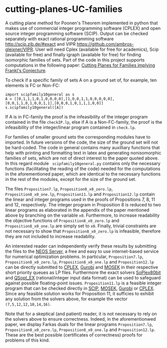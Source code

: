# cutting-planes-UC-families
A cutting plane method for Poonen's Theorem implemented in python that makes use of commercial integer programming software (CPLEX) and open source integer programming software (SCIP). Output can be checked separately with exact rational programming software http://scip.zib.de/#exact and VIPR https://github.com/ambros-gleixner/VIPR. 
User will need Cplex (available for free for academics), Scip (available for free) and finally igraph (available for free) for finding isomorphic families of sets. 
Part of the code in this project supports computations in the following paper: [Cutting Planes for Families implying Frankl's Conjecture](https://arxiv.org/abs/1702.05947). 

To check if a specific family of sets A on a ground set of, for example, ten elements is FC or Non-FC: 
```
import scipfamily10general as s
A = [[0,1,1,1,0,1,0,0,0,0],[1,0,0,1,1,0,0,0,0,0],[0,0,1,1,0,1,0,0,1,1],[0,0,0,1,0,1,1,1,0,0]]
s.scipfamily10general([A])
```
If A is in FC-family the proof is the infeasibility of the integer program contained in the file ```checkIP.lp```, else if A is a Non-FC-family, the proof is the infeasibility of the integer/linear program contained in ```check.lp```.


For families of smaller ground sets the corresponding modules have to imported. In future versions of the code, the size of the ground set will not be hard-coded. The code in general contains many auxilliary functions that help with printing and formatting text in latex and generating nonisomorphic families of sets, which are not of direct interest to the paper quoted above. In this regard module ``` scipfamily10general.py``` contains only the necessary functions (facilitating the reading of the code) needed for the computations in the aforementioned paper, which are identical to the necessary functions in the rest of the modules, except for the size of the ground set.


The files ```Proposition7.lp```, ```Proposition8_x0_zero.lp```, ```Proposition8_x0_one.lp```, ```Proposition11.lp``` and ```Proposition12.lp``` contain the linear and integer programs used in the proofs of Propositions 7, 8, 11 and 12, respectively. The integer program in Proposition 8 is reduced to two linear programs as elaborated in the appendix of the paper mentioned above by branching on the variable ```x0```.  Furthermore, to increase readability the objective functions of ```Proposition8_x0_zero.lp``` and ```Proposition8_x0_one.lp``` are simply set to ```x0```. Finally, trivial constraints are not necessary to show that ```Proposition8_x0_zero.lp``` is infeasible, therefore they are not included to increase readablity. 

An interested reader can independently verify these results by submitting the files to the [NEOS Server](https://neos-server.org/neos/), a free and easy to use internet-based service for numerical optimization problems. In particular, ```Proposition7.lp```, ```Proposition8_x0_zero.lp```, ```Proposition8_x0_one.lp``` and ```Proposition12.lp``` can be directly submitted to
[CPLEX](https://neos-server.org/neos/solvers/lp:CPLEX/LP.html), [Gurobi](https://neos-server.org/neos/solvers/lp:Gurobi/LP.html) and [MOSEK](https://neos-server.org/neos/solvers/lp:MOSEK/LP.html) in their respective short priority queues as LP files. Furthermore the exact solvers [SoPlex80bit](https://neos-server.org/neos/solvers/lp:SoPlex80bit/LP.html) and [QSopt_EX](https://neos-server.org/neos/solvers/milp:qsopt_ex/LP.html) (rational/integer input data format) can be used to safeguard against possible floating-point issues. ```Proposition11.lp``` is a feasible integer program that can be checked directly in [SCIP](https://neos-server.org/neos/solvers/milp:scip/CPLEX.html), [MOSEK](https://neos-server.org/neos/solvers/milp:MOSEK/LP.html), [Gurobi](https://neos-server.org/neos/solvers/milp:Gurobi/LP.html) or [CPLEX](https://neos-server.org/neos/solvers/milp:CPLEX/LP.html). Since any feasible solution works for Proposition 11, it sufficies to exhibit any solution from the solvers above, for example the vector ```(7,5,12,12,10,14,16)```.

Note that for a skeptical (and patient) reader, it is not necessary to rely on the solvers above to ensure correctness. Indeed, in the aforementionwed paper, we display Farkas duals for the linear programs ```Proposition7.lp```, ```Proposition8_x0_zero.lp```, ```Proposition8_x0_one.lp``` and ```Proposition12.lp```. These are the best possible (certificates of correctness) proofs for problems of this kind.  
